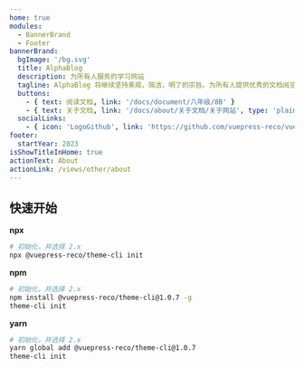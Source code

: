 ```yaml
---
home: true
modules:
  - BannerBrand
  - Footer
bannerBrand:
  bgImage: '/bg.svg'
  title: AlphaBlog
  description: 为所有人服务的学习网站
  tagline: AlphaBlog 将继续坚持美观，简洁，明了的宗旨。为所有人提供优秀的文档阅览体验
  buttons:
    - { text: 阅读文档, link: '/docs/document/八年级/8B' }
    - { text: 关于文档, link: '/docs/about/关于文档/关于网站', type: 'plain' }
  socialLinks:
    - { icon: 'LogoGithub', link: 'https://github.com/vuepress-reco/vuepress-theme-reco' }
footer:
  startYear: 2023
isShowTitleInHome: true
actionText: About
actionLink: /views/other/about
---
```


## 快速开始

**npx**

```bash
# 初始化，并选择 2.x
npx @vuepress-reco/theme-cli init
```

**npm**

```bash
# 初始化，并选择 2.x
npm install @vuepress-reco/theme-cli@1.0.7 -g
theme-cli init
```

**yarn**

```bash
# 初始化，并选择 2.x
yarn global add @vuepress-reco/theme-cli@1.0.7
theme-cli init
```
